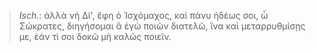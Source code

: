 

>  *Isch.*: ἀλλὰ νὴ Δί', ἔφη ὁ Ἰσχόμαχος, καὶ πάνυ ἡδέως σοι, ὦ Σώκρατες, διηγήσομαι ἃ ἐγὼ ποιῶν διατελῶ, ἵνα καὶ μεταρρυθμίσῃς με, ἐάν τί σοι δοκῶ μὴ καλῶς ποιεῖν.